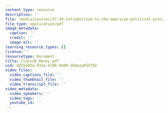 ```yaml
---
content_type: resource
description: ''
file: /media/courses/17-20-introduction-to-the-american-political-process-fall-2020/class20_money.pdf
file_type: application/pdf
image_metadata:
  caption: ''
  credit: ''
  image-alt: ''
learning_resource_types: []
license: ''
resourcetype: Document
title: Class20_Money.pdf
uid: dd25e03a-d33a-4196-9a09-2bbe2a055f92
video_files:
  video_captions_file: ''
  video_thumbnail_file: ''
  video_transcript_file: ''
video_metadata:
  video_speakers: ''
  video_tags: ''
  youtube_id: ''
---
```

